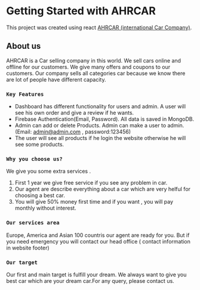 # Getting Started with AHRCAR

This project was created using react [AHRCAR (international Car Company)](https://ahrcar-e7a67.web.app/).

## About us

AHRCAR is a Car selling company in this world. We sell cars online and offline for our customers. We give many offers and coupons to our customers. Our company sells all categories car because we know there are lot of people have different capacity.

### `Key Features`

* Dashboard has different functionality for users and admin. A user will see his own order 
  and give a review if he wants. 
* Firebase Authentication(Email, Password). All data is saved in MongoDB.
* Admin can add or delete Products. Admin can make a user to admin.(Email:
  admin@admin.com , password:123456)
* The user will see all products if he login the website otherwise he will see some products.

### `Why you choose us?`

We give you some extra services .
1. First 1 year we give free service if you see any problem in car.
2. Our agent are describe everything about a car which are very helful for choosing a best car. 
3. You will give 50% money first time and if you want , you will pay monthly without interest.

### `Our services area`

Europe, America and Asian 100 countris our agent are ready for you. But if you need emergency you will contact our head office ( contact information in website footer)



### `Our target`

Our first and main target is fulfill your dream. We always want to give you best car which are your dream car.For any query, please contact us.
